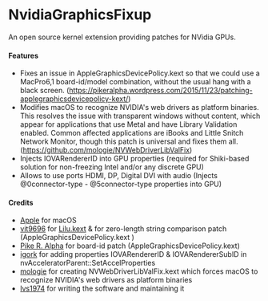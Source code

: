 NvidiaGraphicsFixup
===================

An open source kernel extension providing patches for NVidia GPUs.

#### Features
- Fixes an issue in AppleGraphicsDevicePolicy.kext so that we could use a MacPro6,1 board-id/model combination, 
  without the usual hang with a black screen. 
  (https://pikeralpha.wordpress.com/2015/11/23/patching-applegraphicsdevicepolicy-kext/)
- Modifies macOS to recognize NVIDIA's web drivers as platform binaries. This resolves the issue with transparent windows without content,
  which appear for applications that use Metal and have Library Validation enabled. Common affected applications are iBooks and Little Snitch Network Monitor,
  though this patch is universal and fixes them all.
  (https://github.com/mologie/NVWebDriverLibValFix)
- Injects IOVARendererID into GPU properties (required for Shiki-based solution for non-freezing Intel and/or any discrete GPU)
- Allows to use ports HDMI, DP, Digital DVI with audio (Injects @0connector-type - @5connector-type properties into GPU)

#### Credits
- [Apple](https://www.apple.com) for macOS  
- [vit9696](https://github.com/vit9696) for [Lilu.kext](https://github.com/vit9696/Lilu) & for zero-length string comparison patch (AppleGraphicsDevicePolicy.kext )
- [Pike R. Alpha](https://github.com/Piker-Alpha) for board-id patch (AppleGraphicsDevicePolicy.kext)
- [igork](https://applelife.ru/members/igork.564) for adding properties IOVARendererID & IOVARendererSubID in nvAcceleratorParent::SetAccelProperties
- [mologie](https://github.com/mologie/NVWebDriverLibValFix) for creating NVWebDriverLibValFix.kext which forces macOS to recognize NVIDIA's web drivers as platform binaries
- [lvs1974](https://applelife.ru/members/lvs1974.53809) for writing the software and maintaining it
